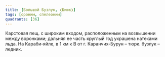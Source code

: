 ```yaml
---
title: [Большой Бузлук, ❮Биюк❯]
tags: [ороним, спелеоним]
quadrants: [З6]
---
```


Карстовая пещ. с широким входом, расположенным на возвышении между воронками;
дальняя ее часть круглый год украшена натеками льда. На Караби-яйле, в 1 км к В
от г. Каранчих-Бурун – тюрк. бузлук – ледник.
